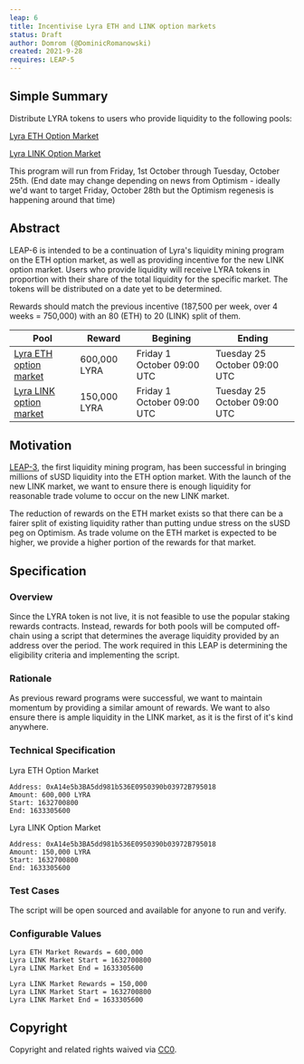 ```yaml
---
leap: 6
title: Incentivise Lyra ETH and LINK option markets
status: Draft
author: Domrom (@DominicRomanowski)
created: 2021-9-28
requires: LEAP-5
---
```


## Simple Summary
Distribute LYRA tokens to users who provide liquidity to the following pools:

[Lyra ETH Option Market](https://optimistic.etherscan.io/address/0x176b9e1BcE6757Ab23235FA9899B32e89B105b0d)

[Lyra LINK Option Market](https://optimistic.etherscan.io/address/0xd0Df278F36778a5cCE926B92Ccc90B2bbbBfB3B3)

This program will run from Friday, 1st October through Tuesday, October 25th. (End date may change depending on news from Optimism - ideally
we'd want to target Friday, October 28th but the Optimism regenesis is happening around that time)

## Abstract

LEAP-6 is intended to be a continuation of Lyra's liquidity mining program on the ETH option market, as well as providing incentive for the
new LINK option market. Users who provide liquidity will receive LYRA tokens in proportion with their share of the total liquidity for the
specific market. The tokens will be distributed on a date yet to be determined.


Rewards should match the previous incentive (187,500 per week, over 4 weeks = 750,000) with an 80 (ETH) to 20 (LINK) split of them.

| Pool          | Reward        | Begining         | Ending           |
| ------------- | ------------- | ---------------- | ---------------- |
| [Lyra ETH option market](https://optimistic.etherscan.io/address/0x176b9e1BcE6757Ab23235FA9899B32e89B105b0d)| 600,000 LYRA | Friday 1 October 09:00 UTC | Tuesday 25 October 09:00 UTC |
| [Lyra LINK option market](https://optimistic.etherscan.io/address/0xd0Df278F36778a5cCE926B92Ccc90B2bbbBfB3B3)| 150,000 LYRA | Friday 1 October 09:00 UTC | Tuesday 25 October 09:00 UTC |


## Motivation

[LEAP-3](https://leaps.lyra.finance/leaps/leap-3/), the first liquidity mining program, has been successful in bringing millions of sUSD liquidity
into the ETH option market. With the launch of the new LINK market, we want to ensure there is enough liquidity for reasonable trade volume to occur
 on the new LINK market.

The reduction of rewards on the ETH market exists so that there can be a fairer split of existing liquidity rather than putting undue stress on
the sUSD peg on Optimism. As trade volume on the ETH market is expected to be higher, we provide a higher portion of the rewards for that market.

## Specification

### Overview

Since the LYRA token is not live, it is not feasible to use the popular staking rewards contracts. Instead, rewards for both pools will be computed off-chain using a script
that determines the average liquidity provided by an address over the period. The work required in this LEAP is determining the eligibility criteria and implementing the script.

### Rationale

As previous reward programs were successful, we want to maintain momentum by providing a similar amount of rewards. We want to also ensure there is ample liquidity in the
LINK market, as it is the first of it's kind anywhere.

### Technical Specification

Lyra ETH Option Market
```
Address: 0xA14e5b3BA5dd981b536E0950390b03972B795018
Amount: 600,000 LYRA
Start: 1632700800
End: 1633305600
```

Lyra LINK Option Market
```
Address: 0xA14e5b3BA5dd981b536E0950390b03972B795018
Amount: 150,000 LYRA
Start: 1632700800
End: 1633305600
```

### Test Cases

The script will be open sourced and available for anyone to run and verify.

### Configurable Values

```
Lyra ETH Market Rewards = 600,000
Lyra LINK Market Start = 1632700800
Lyra LINK Market End = 1633305600

Lyra LINK Market Rewards = 150,000
Lyra LINK Market Start = 1632700800
Lyra LINK Market End = 1633305600
```

## Copyright
Copyright and related rights waived via [CC0](https://creativecommons.org/publicdomain/zero/1.0/).
